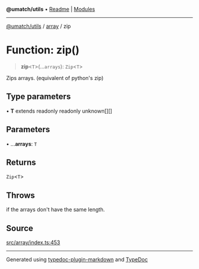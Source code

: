 **@umatch/utils** • [Readme](../../index.md) \| [Modules](../../modules.md)

***

[@umatch/utils](../../modules.md) / [array](../index.md) / zip

# Function: zip()

> **zip**\<`T`\>(...`arrays`): `Zip`\<`T`\>

Zips arrays. (equivalent of python's zip)

## Type parameters

• **T** extends readonly readonly unknown[][]

## Parameters

• ...**arrays**: `T`

## Returns

`Zip`\<`T`\>

## Throws

if the arrays don't have the same length.

## Source

[src/array/index.ts:453](https://github.com/umatch-oficial/utils/blob/c1935bc/src/array/index.ts#L453)

***

Generated using [typedoc-plugin-markdown](https://www.npmjs.com/package/typedoc-plugin-markdown) and [TypeDoc](https://typedoc.org/)
